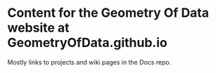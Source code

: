 # Content for the Geometry Of Data website at GeometryOfData.github.io

Mostly links to projects and wiki pages in the Docs repo.
